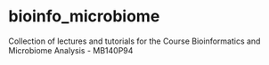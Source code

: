 # bioinfo_microbiome
Collection of lectures and tutorials for the Course Bioinformatics and Microbiome Analysis - MB140P94
